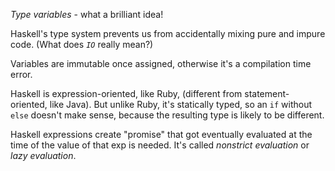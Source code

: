 *Type variables* - what a brilliant idea!

Haskell's type system prevents us from accidentally mixing pure and impure code. (What does *`IO`* really mean?)

Variables are immutable once assigned, otherwise it's a compilation time error.

Haskell is expression-oriented, like Ruby, (different from statement-oriented, like Java). But unlike Ruby, it's statically typed, so an `if` without `else` doesn't make sense, because the resulting type is likely to be different.

Haskell expressions create "promise" that got eventually evaluated at the time of the value of that exp is needed. It's called *nonstrict evaluation* or *lazy evaluation*.

